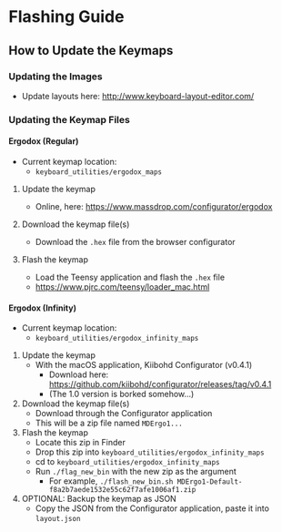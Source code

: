 # Flashing Guide
## How to Update the Keymaps
### Updating the Images
- Update layouts here: http://www.keyboard-layout-editor.com/

### Updating the Keymap Files 
#### Ergodox (Regular)

- Current keymap location:
  - `keyboard_utilities/ergodox_maps`

1. Update the keymap
    - Online, here: https://www.massdrop.com/configurator/ergodox

1. Download the keymap file(s)
    - Download the `.hex` file from the browser configurator

1. Flash the keymap
    - Load the Teensy application and flash the `.hex` file
    - https://www.pjrc.com/teensy/loader_mac.html

#### Ergodox (Infinity)
- Current keymap location:
  - `keyboard_utilities/ergodox_infinity_maps`

1. Update the keymap
    - With the macOS application, Kiibohd Configurator (v0.4.1)
        - Download here: https://github.com/kiibohd/configurator/releases/tag/v0.4.1
        - (The 1.0 version is borked somehow...)
1. Download the keymap file(s)
   - Download through the Configurator application
   - This will be a zip file named `MDErgo1...`
1. Flash the keymap
    - Locate this zip in Finder
    - Drop this zip into `keyboard_utilities/ergodox_infinity_maps`
    - cd to `keyboard_utilities/ergodox_infinity_maps`
    - Run `./flag_new_bin` with the new zip as the argument
        - For example, `./flash_new_bin.sh MDErgo1-Default-f8a2b7aede1532e55c62f7afe1006af1.zip`
1. OPTIONAL: Backup the keymap as JSON
    - Copy the JSON from the Configurator application, paste it into `layout.json` 
